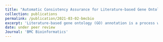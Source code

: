 ```yaml
---
title: "Automatic Consistency Assurance for Literature-based Gene Ontology Annotation"
collection: publications
permalink: /publication/2021-03-02-bmcbio
excerpt: 'Literature-based gene ontology (GO) annotation is a process where expert curators use uniform expressions to describe gene functions reported in research papers, creating computable representations of information about biological systems. Manual assurance of consistency between GO annotations and the associated evidence texts identified by expert curators is reliable but time-consuming, and is infeasible in the context of rapidly growing biological literature. A key challenge is maintaining consistency of existing GO annotations as new studies are published and the GO vocabulary is updated. In this work, we introduce a formalisation of biological database annotation inconsistencies, identifying four distinct types of  inconsistency. We propose a novel and efficient method using state-of-the-art text mining models to automatically distinguish between consistent GO annotation and the different types of inconsistent GO annotation. We evaluate this method using a synthetic dataset generated by directed manipulation of instances in an existing corpus, BC4GO. Two models built using our method for distinct annotation consistency identification tasks achieved high precision and were robust to updates in the GO vocabulary. We provide detailed error analysis for demonstrating that the method achieves high precision on more confident predictions. Our approach demonstrates clear value for human-in-the-loop curation scenarios.'
date: under peer review
Journal: 'BMC Bioinformatics'
---
```

